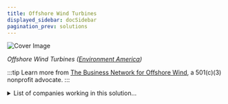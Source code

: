 ```yaml
---
title: Offshore Wind Turbines
displayed_sidebar: docSidebar
pagination_prev: solutions
---
```

![Cover Image](/../static/img/offshore-wind-turbines.jpg)

*Offshore Wind Turbines ([Environment America](https://environmentamerica.org/center/resources/offshore-wind-for-america-3/))*

:::tip
Learn more from [The Business Network for Offshore Wind](https://www.offshorewindus.org/), a 501(c)(3) nonprofit advocate.
:::

<details>
        <summary>List of companies working in this solution...</summary>
         <em>Note: this is an experimental AI feature. Accuracy and completeness are a work in progress</em>
        <div>
            <ul>
             
                <li><a href="https://eco-drone.org">Ecodrone</a></li>
            
                <li><a href="https://nefino.de/">Nefino</a></li>
            
                <li><a href="https://ecomarinepower.com">Eco Marine Power</a></li>
            
                <li><a href="https://xshore.com">X Shore</a></li>
            
                <li><a href="https://minesto.com">Minesto</a></li>
            
                <li><a href="https://ampyxpower.com">Ampyx Power</a></li>
            
                <li><a href="https://www.saildrone.com/">Saildrone</a></li>
            
                <li><a href="https://equinor.com">Equinor</a></li>
            
            </ul>
        </div>
        </details>


:::company job openings
  #### [View open jobs in this Solution](https://climatebase.org/jobs?l=&q=&drawdown_solutions=Offshore+Wind+Turbines)
:::

## Overview

Innovations like floating turbines and subsea cabling have emerged. Companies such as Vestas, GE, and Siemens have spearheaded these advancements.

## Lessons Learned

Key lessons from Offshore Wind Turbines' development:
1. **Early-stage Nature**: The technology is still evolving and faces challenges. Past failures, like the collapse of the first commercial offshore wind farm in Denmark (1991) and blade issues with a prototype in the UK (1994), highlight its early-stage nature.
2. **Cost Challenges**: Offshore wind energy remains comparatively expensive, struggling to compete with fossil fuels.
3. **Construction and Maintenance Complexity**: Building and maintaining offshore turbines demand specialized vessels, equipment, and resilience against severe weather.
4. **Ongoing Research Need**: Continued research and development are essential to enhance turbine efficiency and cost-effectiveness.

Leading contributors include Danish company Vestas, British firm Dong Energy, and American giant General Electric. Key milestones include the world's first commercial offshore wind farm (Denmark, 1991) and the largest offshore wind farm (UK, 2010).

## Challenges Ahead

The major challenges in advancing Offshore Wind Turbines to combat climate change include high initial costs, substantial land requirements, and potential environmental impacts.

1. **High Initial Costs**: Building and installing offshore turbines are expensive, averaging $4,000 per kW compared to onshore turbines at $1,800 per kW. Infrastructure like transmission lines also adds to costs.
2. **Land Requirements**: Deep waters are necessary for offshore turbines, demanding substantial offshore space.
3. **Environmental Impacts**: Concerns encompass noise and visual pollution, along with potential bird and bat collisions.

## Best Path Forward

To effectively employ offshore wind turbines for climate mitigation, the following steps are critical:
1. **R&D Investment**: Continued research is vital to enhance technology and cost-effectiveness.
2. **Large-scale Adoption**: Policies mandating turbine use or financial incentives can promote widespread adoption.
3. **Industry Collaboration**: Partnerships like the European Offshore Wind Deployment Centre and governmental agencies such as the Danish Energy Agency and Massachusetts Clean Energy Center are essential in propelling this solution forward.